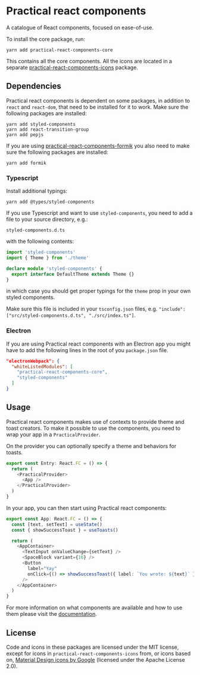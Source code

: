 # Practical react components

A catalogue of React components, focused on ease-of-use.

To install the core package, run:

```shell
yarn add practical-react-components-core
```

This contains all the core components. All the icons are located in a separate
[practical-react-components-icons](https://www.npmjs.com/package/practical-react-components-icons) package.

## Dependencies

Practical react components is dependent on some packages, in addition to `react`
and `react-dom`, that need to be installed for it to work. Make sure the
following packages are installed:

```shell
yarn add styled-components
yarn add react-transition-group
yarn add pepjs
```

If you are using [practical-react-components-formik](https://www.npmjs.com/package/practical-react-components-formik) you also need to make sure
the following packages are installed:

```shell
yarn add formik
```

### Typescript

Install additional typings:

```shell
yarn add @types/styled-components
```

If you use Typescript and want to use `styled-components`, you need to add a
file to your source directory, e.g.:

```shell
styled-components.d.ts
```

with the following contents:

```typescript
import 'styled-components'
import { Theme } from './theme'

declare module 'styled-components' {
  export interface DefaultTheme extends Theme {}
}
```

in which case you should get proper typings for the `theme` prop in your own
styled components.

Make sure this file is included in your `tsconfig.json` files, e.g.
`"include": ["src/styled-components.d.ts", "./src/index.ts"]`.

### Electron

If you are using Practical react components with an Electron app you might have
to add the following lines in the root of you `package.json` file.

```json
"electronWebpack": {
  "whiteListedModules": [
    "practical-react-components-core",
    "styled-components"
  ]
}
```

## Usage

Practical react components makes use of contexts to provide theme and toast
creators. To make it possible to use the components, you need to wrap your app
in a `PracticalProvider`.

On the provider you can optionally specify a theme and behaviors for toasts.

```typescript
export const Entry: React.FC = () => {
  return (
    <PracticalProvider>
      <App />
    </PracticalProvider>
  )
}
```

In your app, you can then start using Practical react components:

```typescript
export const App: React.FC = () => {
  const [text, setText] = useState()
  const { showSuccessToast } = useToasts()

  return (
    <AppContainer>
      <TextInput onValueChange={setText} />
      <SpaceBlock variant={16} />
      <Button
        label="Yay"
        onClick={() => showSuccessToast({ label: `You wrote: ${text}` })}
      />
    </AppContainer>
  )
}
```

For more information on what components are available and how to use them
please visit the [documentation](https://axiscommunications.github.io/practical-react-components).

## License

Code and icons in these packages are licensed under the MIT license, except for icons in `practical-react-components-icons` from, or icons based on, [Material Design icons by Google](https://github.com/google/material-design-icons) (licensed under the Apache License 2.0).
